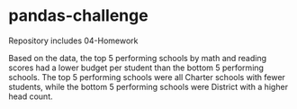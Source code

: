 # pandas-challenge
Repository includes 04-Homework


Based on the data, the top 5 performing schools by math and reading scores had a lower budget per student than the bottom 5 performing schools. The top 5 performing schools were all Charter schools with fewer students, while the bottom 5 performing schools were District with a higher head count. 